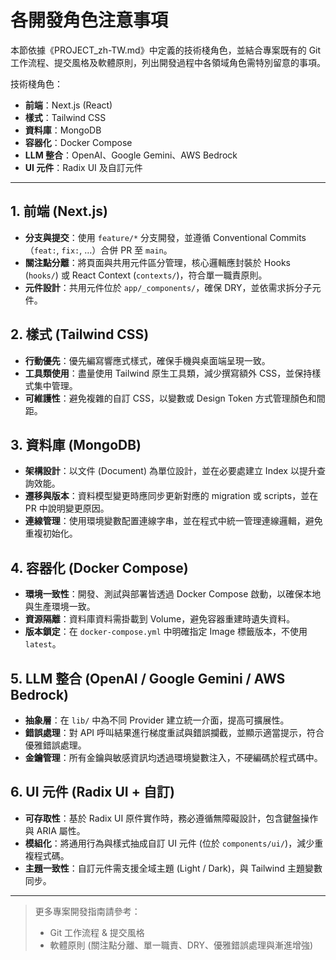 # 各開發角色注意事項

本節依據《PROJECT_zh-TW.md》中定義的技術棧角色，並結合專案既有的 Git 工作流程、提交風格及軟體原則，列出開發過程中各領域角色需特別留意的事項。

技術棧角色：
- **前端**：Next.js (React)
- **樣式**：Tailwind CSS
- **資料庫**：MongoDB
- **容器化**：Docker Compose
- **LLM 整合**：OpenAI、Google Gemini、AWS Bedrock
- **UI 元件**：Radix UI 及自訂元件

---

## 1. 前端 (Next.js)

- **分支與提交**：使用 `feature/*` 分支開發，並遵循 Conventional Commits（`feat:`, `fix:`, …）合併 PR 至 `main`。
- **關注點分離**：將頁面與共用元件區分管理，核心邏輯應封裝於 Hooks (`hooks/`) 或 React Context (`contexts/`)，符合單一職責原則。
- **元件設計**：共用元件位於 `app/_components/`，確保 DRY，並依需求拆分子元件。

## 2. 樣式 (Tailwind CSS)

- **行動優先**：優先編寫響應式樣式，確保手機與桌面端呈現一致。
- **工具類使用**：盡量使用 Tailwind 原生工具類，減少撰寫額外 CSS，並保持樣式集中管理。
- **可維護性**：避免複雜的自訂 CSS，以變數或 Design Token 方式管理顏色和間距。

## 3. 資料庫 (MongoDB)

- **架構設計**：以文件 (Document) 為單位設計，並在必要處建立 Index 以提升查詢效能。
- **遷移與版本**：資料模型變更時應同步更新對應的 migration 或 scripts，並在 PR 中說明變更原因。
- **連線管理**：使用環境變數配置連線字串，並在程式中統一管理連線邏輯，避免重複初始化。

## 4. 容器化 (Docker Compose)

- **環境一致性**：開發、測試與部署皆透過 Docker Compose 啟動，以確保本地與生產環境一致。
- **資源隔離**：資料庫資料需掛載到 Volume，避免容器重建時遺失資料。
- **版本鎖定**：在 `docker-compose.yml` 中明確指定 Image 標籤版本，不使用 `latest`。

## 5. LLM 整合 (OpenAI / Google Gemini / AWS Bedrock)

- **抽象層**：在 `lib/` 中為不同 Provider 建立統一介面，提高可擴展性。
- **錯誤處理**：對 API 呼叫結果進行梯度重試與錯誤攔截，並顯示適當提示，符合優雅錯誤處理。
- **金鑰管理**：所有金鑰與敏感資訊均透過環境變數注入，不硬編碼於程式碼中。

## 6. UI 元件 (Radix UI + 自訂)

- **可存取性**：基於 Radix UI 原件實作時，務必遵循無障礙設計，包含鍵盤操作與 ARIA 屬性。
- **模組化**：將通用行為與樣式抽成自訂 UI 元件 (位於 `components/ui/`)，減少重複程式碼。
- **主題一致性**：自訂元件需支援全域主題 (Light / Dark)，與 Tailwind 主題變數同步。

---

> 更多專案開發指南請參考：
> - Git 工作流程 & 提交風格
> - 軟體原則 (關注點分離、單一職責、DRY、優雅錯誤處理與漸進增強)
